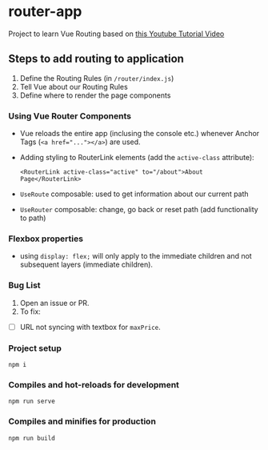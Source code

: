 # router-app

Project to learn Vue Routing based on [this Youtube Tutorial Video](https://www.youtube.com/watch?v=PBqQO-keR1s)

## Steps to add routing to application
1. Define the Routing Rules (in `/router/index.js`)
2. Tell Vue about our Routing Rules
3. Define where to render the page components

### Using Vue Router Components
- Vue reloads the entire app (inclusing the console etc.) whenever Anchor Tags (`<a href="..."></a>`) are used.
- Adding styling to RouterLink elements (add the `active-class` attribute):
    ```vue
    <RouterLink active-class="active" to="/about">About Page</RouterLink>
    ```

- `UseRoute` composable: used to get information about our current path
- `UseRouter` composable: change, go back or reset path (add functionality to path)

### Flexbox properties
- using `display: flex;` will only apply to the immediate children and not subsequent layers (immediate children).

### Bug List
1. Open an issue or PR.
2. To fix:
- [ ] URL not syncing with textbox for `maxPrice`.

### Project setup
```
npm i
```

### Compiles and hot-reloads for development
```
npm run serve
```

### Compiles and minifies for production
```
npm run build
```
